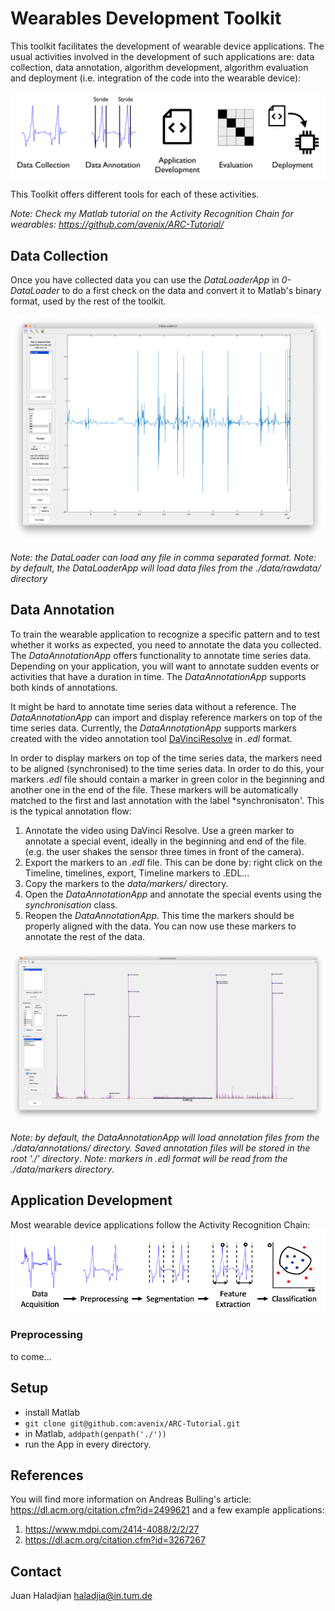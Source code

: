 # Wearables Development Toolkit

This toolkit facilitates the development of wearable device applications. The usual activities involved in the development of such applications are: data collection, data annotation, algorithm development, algorithm evaluation and deployment (i.e. integration of the code into the wearable device): 

![Activity Recognition Chain Development](images/ARCDevelopment.png)

 This Toolkit offers different tools for each of these activities.

*Note: Check my Matlab tutorial on the Activity Recognition Chain for wearables: <https://github.com/avenix/ARC-Tutorial/>*

## Data Collection

Once you have collected data you can use the *DataLoaderApp* in *0-DataLoader* to do a first check on the data and convert it to Matlab's binary format, used by the rest of the toolkit. 

![DataLoaderApp](images/0-DataLoaderApp.png)

*Note: the DataLoader can load any file in comma separated format.*
*Note: by default, the DataLoaderApp will load data files from the ./data/rawdata/ directory*

## Data Annotation

To train the wearable application to recognize a specific pattern and to test whether it works as expected, you need to annotate the data you collected. The *DataAnnotationApp* offers functionality to annotate time series data.  Depending on your application, you will want to annotate sudden events or activities that have a duration in time. The *DataAnnotationApp* supports both kinds of annotations.

It might be hard to annotate time series data without a reference. The *DataAnnotationApp* can import and display reference markers on top of the time series data. Currently, the *DataAnnotationApp* supports markers created with the video annotation tool [DaVinciResolve](https://www.blackmagicdesign.com/products/davinciresolve/) in *.edl* format.

In order to display markers on top of the time series data, the markers need to be aligned (synchronised) to the time series data. In order to do this, your markers *.edl* file should contain a marker in green color in the beginning and another one in the end of the file. These markers will be automatically matched to the first and last annotation with the label *synchronisaton'. This is the typical annotation flow:

1. Annotate the video using DaVinci Resolve. Use a green marker to annotate a special event, ideally in the beginning and end of the file. (e.g. the user shakes the sensor three times in front of the camera).
2. Export the markers to an *.edl* file. This can be done by: right click on the Timeline, timelines, export, Timeline markers to .EDL...
3. Copy the markers to the *data/markers/* directory.
4. Open the *DataAnnotationApp* and annotate the special events using the *synchronisation* class.
5. Reopen the *DataAnnotationApp*. This time the markers should be properly aligned with the data. You can now use  these markers to annotate the rest of the data.

![Data Annotation App](images/1-DataAnnotationApp.png)

*Note: by default, the DataAnnotationApp will load annotation files from the ./data/annotations/ directory. Saved annotation files will be stored in the root './' directory*.
*Note: markers in .edl format will be read from the ./data/markers directory*.

## Application Development

Most wearable device applications follow the Activity Recognition Chain:
![Activity Recognition Chain](images/ARC.png)

### Preprocessing
to come...

## Setup
* install Matlab
* `git clone git@github.com:avenix/ARC-Tutorial.git`
* in Matlab, `addpath(genpath('./'))`
* run the App in every directory.
 
## References
You will find more information on Andreas Bulling's article: https://dl.acm.org/citation.cfm?id=2499621
and a few example applications:
1. https://www.mdpi.com/2414-4088/2/2/27
2. https://dl.acm.org/citation.cfm?id=3267267

## Contact
Juan Haladjian
haladjia@in.tum.de
